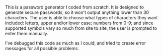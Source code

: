 This is a password generator I coded from scratch. It is designed to generate secure passwords, so it won't output anything lower than 30 characters. The user is able to choose what types of characters they want included: letters, upper and/or lower case; numbers from 0-9; and since supported symbols vary so much from site to site, the user is prompted to enter them manually.

I've debugged this code as much as I could, and tried to create error messages for all possible problems.
